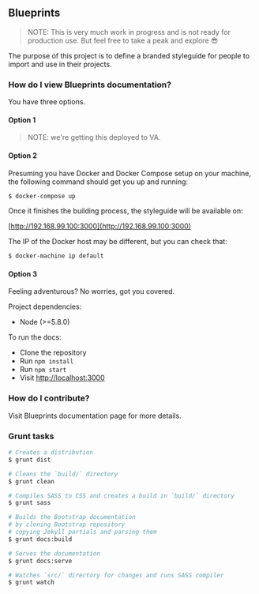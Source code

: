 Blueprints
---

> NOTE: This is very much work in progress and is not ready for production use. But feel free to take a peak and explore 😎

The purpose of this project is to define a branded styleguide for people to import and use in their projects.

### How do I view Blueprints documentation?

You have three options.

#### Option 1

> NOTE: we're getting this deployed to VA.

#### Option 2

Presuming you have Docker and Docker Compose setup on your machine, the following command should get you up and running:

```bash
$ docker-compose up
```

Once it finishes the building process, the styleguide will be available on:

[http://192.168.99.100:3000](http://192.168.99.100:3000)

The IP of the Docker host may be different, but you can check that:

```bash
$ docker-machine ip default
```

#### Option 3

Feeling adventurous? No worries, got you covered.

Project dependencies:

* Node (>=5.8.0)

To run the docs:

* Clone the repository
* Run `npm install`
* Run `npm start`
* Visit [http://localhost:3000](http://localhost:3000)

### How do I contribute?

Visit Blueprints documentation page for more details.

### Grunt tasks

```bash
# Creates a distribution
$ grunt dist

# Cleans the `build/` directory
$ grunt clean

# Compiles SASS to CSS and creates a build in `build/` directory
$ grunt sass

# Builds the Bootstrap documentation
# by cloning Bootstrap repository
# copying Jekyll partials and parsing them
$ grunt docs:build

# Serves the documentation
$ grunt docs:serve

# Watches `src/` directory for changes and runs SASS compiler
$ grunt watch
```
